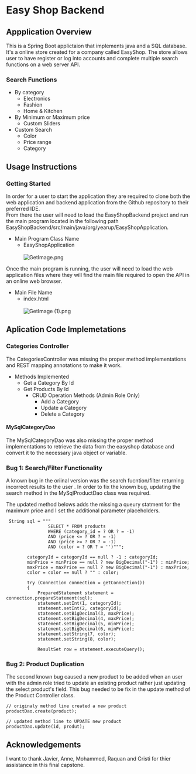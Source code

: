 # Easy Shop Backend
## Appplication Overview
This is a Spring Boot applictaion that implements java and a SQL database. It's a online store created for a company called EasyShop. The store allows user to have register or log into accounts and complete multiple search functions on a web server API.
### Search Functions
- By category
    - Electronics
    - Fashion
    - Home & Kitchen
- By Minimum or Maximum price
    - Custom Sliders
- Custom Search
    - Color
    - Price range
    - Category

## Usage Instructions
### Getting Started
In order for a user to start the application they are required to clone both the web application and backend application from the Github repository to their preferred IDE.  
From there the user will need to load the EasyShopBackend project and run the main program located in the following path EasyShopBackend/src/main/java/org/yearup/EasyShopApplication.
- Main Program Class Name
    - EasyShopApplication
      <br/><br/>
       ![GetImage.png](..%2F..%2F..%2FUsers%2FStudent%2FDownloads%2FGetImage.png)

Once the main program is running, the user will need to load the web application files where they will find the main file required to open the API in an online web browser.
- Main File Name
    - index.html
      <br/><br/>
      ![GetImage (1).png](..%2F..%2F..%2FUsers%2FStudent%2FDownloads%2FGetImage%20%281%29.png)

## Aplication Code Implemetations
### Categories Controller
The CategoriesController was missing the proper method implementations and REST mapping annotations to make it work.  
- Methods Implemented
  - Get a Category By Id
  - Get Products By Id
    - CRUD Operation Methods (Admin Role Only)
      - Add a Category
      - Update a Category
      - Delete a Category
#### MySqlCategoryDao
The MySqlCategoryDao was also missing the proper method implementations to retrieve the data from the easyshop database and convert it to the necessary java object or variable.
### Bug 1: Search/Filter Functionality
A known bug in the oriinal version was the search fucntion/filter returning incorrect results to the user . In order to fix the known bug, updating the search method in the MySqlProductDao class was required.  

The updated method belows adds the missing a queury statment for the maximum price and I set the additional parameter placeholders.
```
 String sql = """
                SELECT * FROM products
                WHERE (category_id = ? OR ? = -1)
                AND (price <= ? OR ? = -1)
                AND (price >= ? OR ? = -1)
                AND (color = ? OR ? = '')""";

        categoryId = categoryId == null ? -1 : categoryId;
        minPrice = minPrice == null ? new BigDecimal("-1") : minPrice;
        maxPrice = maxPrice == null ? new BigDecimal("-1") : maxPrice;
        color = color == null ? "" : color;

        try (Connection connection = getConnection())
        {
            PreparedStatement statement = connection.prepareStatement(sql);
            statement.setInt(1, categoryId);
            statement.setInt(2, categoryId);
            statement.setBigDecimal(3, maxPrice);
            statement.setBigDecimal(4, maxPrice);
            statement.setBigDecimal(5, minPrice);
            statement.setBigDecimal(6, minPrice);
            statement.setString(7, color);
            statement.setString(8, color);

            ResultSet row = statement.executeQuery();
```
### Bug 2: Product Duplication
The second known bug caused a new product to be added when an user with the admin role tried to update an existing product rather just updating the select product's field. This bug needed to be fix in the update method of the Product Controller class.
```
// originaly method line created a new product
productDao.create(product);

// updated method line to UPDATE new product
productDao.update(id, produt);
```
## Acknowledgements
I want to thank Javier, Anne, Mohammed, Raquan and Cristi for thier assistance in this final capstone.
